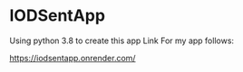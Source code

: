 # IODSentApp
 Using python 3.8 to create this app
Link For my app follows:

https://iodsentapp.onrender.com/
